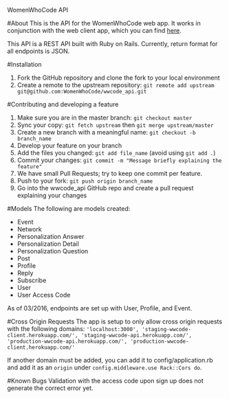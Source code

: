 WomenWhoCode API

#About
This is the API for the WomenWhoCode web app. It works in conjunction with the web client app, which you can find [here](https://github.com/WomenWhoCode/wwcode-webclient-app).

This API is a REST API built with Ruby on Rails. Currently, return format for all endpoints is JSON.

#Installation
1. Fork the GitHub repository and clone the fork to your local environment
1. Create a remote to the upstream repository: `git remote add upstream git@github.com:WomenWhoCode/wwcode_api.git`

#Contributing and developing a feature
1. Make sure you are in the master branch: `git checkout master`
2. Sync your copy: `git fetch upstream` then `git merge upstream/master`
3. Create a new branch with a meaningful name: `git checkout -b branch_name`
4. Develop your feature on your branch
5. Add the files you changed: `git add file_name` (avoid using `git add .`)
6. Commit your changes: `git commit -m "Message briefly explaining the feature"`
7. We have small Pull Requests; try to keep one commit per feature.
8. Push to your fork: `git push origin branch_name`
9. Go into the wwcode_api GitHub repo and create a pull request explaining your changes

#Models
The following are models created:
* Event
* Network
* Personalization Answer
* Personalization Detail
* Personalization Question
* Post
* Profile
* Reply
* Subscribe
* User
* User Access Code

As of 03/2016, endpoints are set up with User, Profile, and Event.

#Cross Origin Requests
The app is setup to only allow cross origin requests with the following domains:
` 'localhost:3000', 'staging-wwcode-client.herokuapp.com/', 'staging-wwcode-api.herokuapp.com/', 'production-wwcode-api.herokuapp.com/', 'production-wwcode-client.herokuapp.com/' `

If another domain must be added, you can add it to config/application.rb and add it as an `origin` under `config.middleware.use Rack::Cors do`.

#Known Bugs
Validation with the access code upon sign up does not generate the correct error yet.

